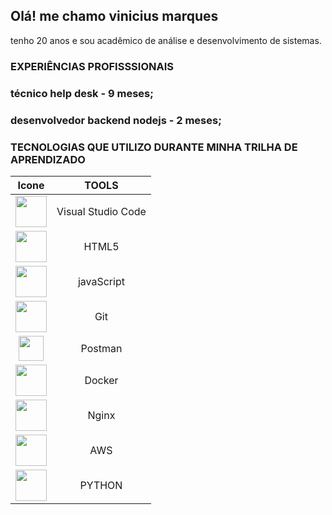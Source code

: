 ## Olá! me chamo vinicius marques
tenho 20 anos e sou acadêmico de análise e desenvolvimento de sistemas.

### EXPERIÊNCIAS PROFISSSIONAIS

### técnico help desk - 9 meses;
### desenvolvedor backend nodejs - 2 meses;

<!--Imagem-->
### TECNOLOGIAS QUE UTILIZO DURANTE MINHA TRILHA DE APRENDIZADO 
|                                                        Icone                                                         |  TOOLS                                                                                                   |
| :---------------------------------------------------------------------------------------------------------------------------: | :----------------: 
| <img height="50" src="https://user-images.githubusercontent.com/25181517/192108891-d86b6220-e232-423a-bf5f-90903e6887c3.png"> | Visual Studio Code 
| <img height="50" src="https://user-images.githubusercontent.com/25181517/192158954-f88b5814-d510-4564-b285-dff7d6400dad.png"> | HTML5
| <img height="50" src="https://user-images.githubusercontent.com/25181517/117447155-6a868a00-af3d-11eb-9cfe-245df15c9f3f.png"> | javaScript
| <img height="50" src="https://user-images.githubusercontent.com/25181517/192108372-f71d70ac-7ae6-4c0d-8395-51d8870c2ef0.png"> | Git
| <img height="40" src="https://github.com/Compass-pb-aws-2024-MARCO/sprint-3-pb-aws-marco/assets/157744236/74770308-3efd-4eb9-a1e0-6afd253aec21"> | Postman
| <img height="50" src="https://github.com/Compass-pb-aws-2024-MARCO/sprint-3-pb-aws-marco/assets/157744236/f457f76f-b555-4bde-b2e9-4f034ca503d5"> | Docker
| <img height="50" src="https://github.com/Compass-pb-aws-2024-MARCO/sprint-3-pb-aws-marco/assets/157744236/7efd7209-fc95-4c22-8daa-38d33bc7f689"> | Nginx
| <img height="50" src="https://github.com/Compass-pb-aws-2024-MARCO/sprint-3-pb-aws-marco/assets/157744236/3d4129b3-97c0-494a-8327-875a5843951d"> | AWS
| <img height="50" src="https://github.com/Compass-pb-aws-2024-MARCO/sprint-3-pb-aws-marco/assets/157744236/76ca7bf7-6288-4f6b-bdc1-12b3e454d770"> | PYTHON


